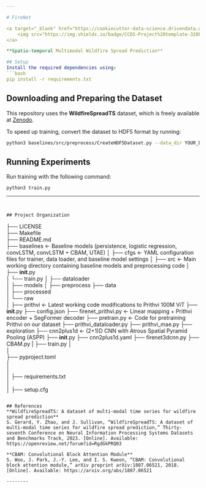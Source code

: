 ```yaml
---

# FireNet  

<a target="_blank" href="https://cookiecutter-data-science.drivendata.org/">
    <img src="https://img.shields.io/badge/CCDS-Project%20template-328F97?logo=cookiecutter" />
</a>  

**Spatio-temporal Multimodal Wildfire Spread Prediction**  

## Setup  
Install the required dependencies using:  
```bash
pip install -r requirements.txt
```  

## Downloading and Preparing the Dataset  
This repository uses the **WildfireSpreadTS** dataset, which is freely available at [Zenodo](https://zenodo.org/records/8006177).  

To speed up training, convert the dataset to HDF5 format by running:  
```bash
python3 baselines/src/preprocess/CreateHDF5Dataset.py --data_dir YOUR_DATA_DIR --target_dir YOUR_TARGET_DIR
```  

## Running Experiments  
Run training with the following command:  
```
python3 train.py
```  

---
```


## Project Organization
```
├── LICENSE            
├── Makefile           
├── README.md          
├── baselines          <- Baseline models (persistence, logistic regression, convLSTM, convLSTM + CBAM, UTAE)
│   ├── cfgs           <- YAML configuration files for trainer, data loader, and baseline model settings
│   ├── src            <- Main working directory containing baseline models and preprocessing code
    │   ├── __init__.py         
    │   └── train.py
    │   ├── dataloader         
    │   ├── models
    │   ├── preprocess 
├── data       
│   ├── processed      
│   └── raw                        
│
├── prithvi                      <- Latest working code modifications to Prithvi 100M ViT
    ├── __init__.py
    ├── config.json
    ├── firenet_prithvi.py       <- Linear mapping + Prithvi encoder + SegFormer decoder
    ├── pretrain.py              <- Code for pretraining Prithvi on our dataset
    ├── prithvi_dataloader.py
    ├── prithvi_mae.py
    ├── exploration
├── cnn2plus1d               <- (2+1)D CNN with Atrous Spatial Pyramid Pooling (ASPP)
    ├── __init__.py
    ├── cnn2plus1d.yaml
    ├── firenet3dcnn.py
    ├── CBAM.py
|
├── train.py 
│                         
│      
├── pyproject.toml      
│                         
│           
│
├── requirements.txt  
│                         
│
├── setup.cfg          
```

## References 
**WildfireSpreadTS: A dataset of multi-modal time series for wildfire spread prediction**
S. Gerard, Y. Zhao, and J. Sullivan, “WildfireSpreadTS: A dataset of multi-modal time series for wildfire spread prediction,” Thirty-seventh Conference on Neural Information Processing Systems Datasets and Benchmarks Track, 2023. [Online]. Available: https://openreview.net/forum?id=RgdGkPRQ03

**CBAM: Convolutional Block Attention Module**
S. Woo, J. Park, J.-Y. Lee, and I. S. Kweon, “CBAM: Convolutional block attention module,” arXiv preprint arXiv:1807.06521, 2018. [Online]. Available: https://arxiv.org/abs/1807.06521

--------

